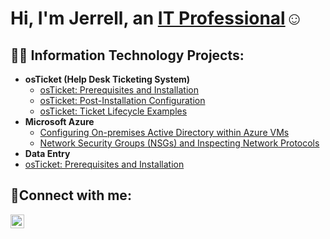 <h1>Hi, I'm Jerrell, an <a href="https://linkedin.com/in/Josh">IT Professional</a>☺</h1>

<h2>👨‍💻 Information Technology Projects:</h2>

- <b>osTicket (Help Desk Ticketing System)</b>
  - [osTicket: Prerequisites and Installation](https://github.com/Jabeyta91/osticket-prereqs)
  - [osTicket: Post-Installation Configuration](https://github.com/Jabeyta91/post-install-config)
  - [osTicket: Ticket Lifecycle Examples](https://github.com/Jabeyyta91/ticket-lifecycle)
- <b>Microsoft Azure</b>
  - [Configuring On-premises Active Directory within Azure VMs](https://github.com/Jabeyta91/configure-ad)
  - [Network Security Groups (NSGs) and Inspecting Network Protocols](https://github.com/Jabeyta91/azure-network-protocols)
- <b>Data Entry</b>
-  [osTicket: Prerequisites and Installation](https://github.com/Jabeyta91/osticket-prereqs)
<h2>🤳Connect with me:</h2>

[<img align="left" alt="Josh | LinkedIn" width="22px" src="https://cdn.jsdelivr.net/npm/simple-icons@v3/icons/linkedin.svg" />][linkedin]


[linkedin]: https://linkedin.com/in/Josh
